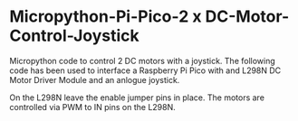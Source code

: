 # Micropython-Pi-Pico-2 x DC-Motor-Control-Joystick
Micropython code to control 2 DC motors with a joystick. The following code has been used to interface a Raspberry Pi Pico with and L298N DC Motor Driver Module and an anlogue joystick.

On the L298N leave the enable jumper pins in place. The motors are controlled via PWM to IN pins on the L298N.
